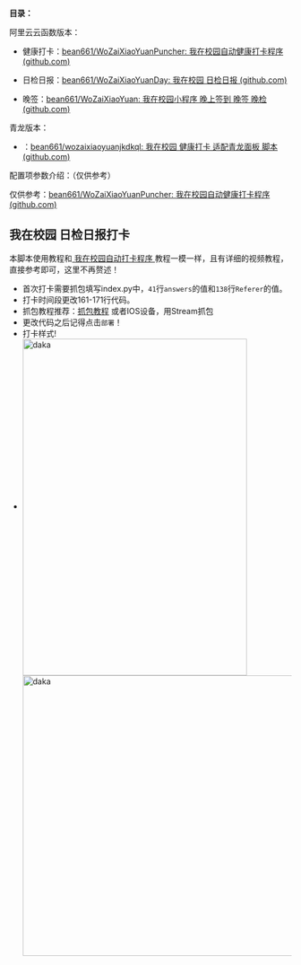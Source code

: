 **目录：**

阿里云云函数版本：

* 健康打卡：[bean661/WoZaiXiaoYuanPuncher: 我在校园自动健康打卡程序 (github.com)](https://github.com/bean661/WoZaiXiaoYuanPuncher)
* 日检日报：[bean661/WoZaiXiaoYuanDay: 我在校园 日检日报 (github.com)](https://github.com/bean661/WoZaiXiaoYuanDay)

* 晚签：[bean661/WoZaiXiaoYuan: 我在校园小程序 晚上签到 晚签 晚检 (github.com)](https://github.com/bean661/WoZaiXiaoYuan)

青龙版本：

* ：[bean661/wozaixiaoyuanjkdkql: 我在校园 健康打卡 适配青龙面板 脚本 (github.com)](https://github.com/bean661/wozaixiaoyuanjkdkql)

配置项参数介绍：（仅供参考）

仅供参考：[bean661/WoZaiXiaoYuanPuncher: 我在校园自动健康打卡程序 (github.com)](https://github.com/bean661/WoZaiXiaoYuanPuncher)


## 我在校园 日检日报打卡

本脚本使用教程和[ 我在校园自动打卡程序 ](https://github.com/bean661/WoZaiXiaoYuanPuncher)教程一模一样，且有详细的视频教程，直接参考即可，这里不再赘述！


- 首次打卡需要抓包填写index.py中，`41`行`answers`的值和`138`行`Referer`的值。
- 打卡时间段更改161-171行代码。
- 抓包教程推荐：[抓包教程](https://gitee.com/dominic548/autocheck#一fiddler-抓包工具) 或者IOS设备，用Stream抓包
- 更改代码之后记得点击`部署`！
- 打卡样式!
- <img src="https://gitee.com/Bean6560/images/raw/master/typora/QQ%E5%9B%BE%E7%89%8720220315092603.jpg" width="400px" height="600px" alt="daka" align=center><img src="https://gitee.com/Bean6560/images/raw/master/typora/QQ%E5%9B%BE%E7%89%8720220417221246.jpg" width="500px" height="500px" alt="daka" align=center>

